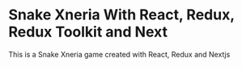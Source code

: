 # Snake Xneria With React, Redux, Redux Toolkit and Next

This is a Snake Xneria game created with React, Redux and Nextjs
